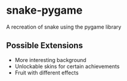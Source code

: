 # snake-pygame
A recreation of snake using the pygame library

## Possible Extensions

* More interesting background
* Unlockable skins for certain achievements
* Fruit with different effects
